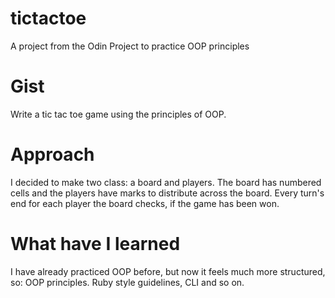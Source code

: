 # tictactoe
A project from the Odin Project to practice OOP principles 

# Gist 
Write a tic tac toe game using the principles of OOP. 

# Approach
I decided to make two class: a board and players. The board has numbered cells and the players have marks to distribute across the board. Every turn's end for each player the board checks, if the game has been won. 

# What have I learned
I have already practiced OOP before, but now it feels much more structured, so: OOP principles. Ruby style guidelines, CLI and so on.